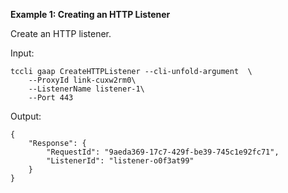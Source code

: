 **Example 1: Creating an HTTP Listener**

Create an HTTP listener.

Input: 

```
tccli gaap CreateHTTPListener --cli-unfold-argument  \
    --ProxyId link-cuxw2rm0\
    --ListenerName listener-1\
    --Port 443
```

Output: 
```
{
    "Response": {
        "RequestId": "9aeda369-17c7-429f-be39-745c1e92fc71",
        "ListenerId": "listener-o0f3at99"
    }
}
```


